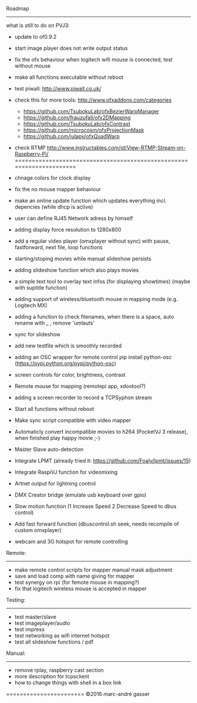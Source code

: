 Roadmap
*******
what is still to do on PVJ3:

- update to of0.9.2
- start image player does not write output status
- fix the ofx behaviour when logitech wifi mouse is connected, test without mouse
- make all functions executable without reboot
- test piwall: http://www.piwall.co.uk/
- check this for more tools: http://www.ofxaddons.com/categories
  - https://github.com/TsubokuLab/ofxBezierWarpManager
  - https://github.com/frauzufall/ofx2DMapping
  - https://github.com/TsubokuLab/ofxContrast
  - https://github.com/microcosm/ofxProjectionMask
  - https://github.com/julapy/ofxQuadWarp
- check RTMP http://www.instructables.com/id/View-RTMP-Stream-on-Raspberry-Pi/
=====================================================================

- chnage colors for clock display
- fix the no mouse mapper behaviour
- make an online update function which updates everything incl. depencies (while dhcp is active)
- user can define RJ45 Network adress by himself
- adding display force resolution to 1280x800
- add a regular video player (omxplayer without sync) with pause, fastforward, next file, loop functions
- starting/stoping movies while manual slideshow persists
- adding slideshow function which also plays movies
- a simple text tool to overlay text infos (for displaying showtimes) (maybe with suptitle function)
- adding support of wireless/bluetooth mouse in mapping mode (e.g. Logitech MX)
- adding a function to check filenames, when there is a space, auto rename with _ , remove 'umlauts'
- sync for slideshow
- add new testfile which is smoothly recorded
- adding an OSC wrapper for remote control pip install python-osc (https://pypi.python.org/pypi/python-osc)
- screen controls for color, brightness, contrast
- Remote mouse for mapping (remotepi app, xdootool?)
- adding a screen recorder to record a TCPSyphon stream
- Start all functions without reboot
- Make sync script compatible with video mapper 
- Automaticly convert incompatible movies to h264  (PocketVJ 3 release), when finished play happy movie ;-)
- Master Slave auto-detection
- Integrate LPMT (already tried it: https://github.com/Foaly/lpmt/issues/15)
- Integrate RaspiVJ function for videomixing
- Artnet output for lightning control
- DMX Creator bridge (emulate usb keyboard over gpio)
- Slow motion function (1 Increase Speed 2 Decrease Speed to dbus control)
- Add fast forward function (dbuscontrol.sh seek, needs recompile of custom omxplayer)
- webcam and 3G hotspot for remote controlling 



Remote:
*******
- make remote control scripts for mapper manual mask adjustment
- save and load comp with name giving for mapper
- test synergy on rpi (for femote mouse in mapping?)
- fix that logitech wireless mouse is accepted in mapper


Testing:
********

- test master/slave
- test imageplayer/audio
- test impress
- test networking as wifi internet hotspot
- test all slideshow functions / pdf

Manual:
*******

- remove rplay, raspberry cast section
- more description for tcpsclient
- how to change things with shell in a box link



=======================
©2016 marc-andré gasser

